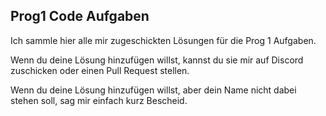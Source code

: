 ## Prog1 Code Aufgaben

Ich sammle hier alle mir zugeschickten Lösungen für die Prog 1 Aufgaben. 

Wenn du deine Lösung hinzufügen willst, kannst du sie mir auf Discord zuschicken oder einen Pull Request stellen.  

Wenn du deine Lösung hinzufügen willst, aber dein Name nicht dabei stehen soll, sag mir einfach kurz Bescheid.


